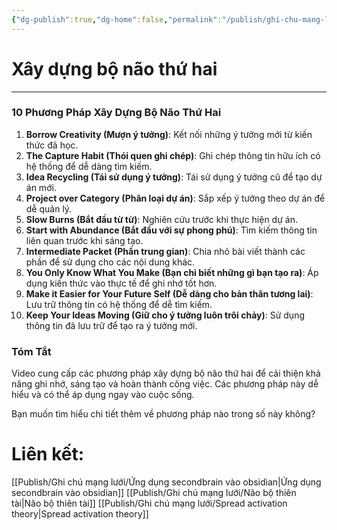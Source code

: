 ```yaml
---
{"dg-publish":true,"dg-home":false,"permalink":"/publish/ghi-chu-mang-luoi/xay-dung-bo-nao-thu-hai/","dgPassFrontmatter":true,"noteIcon":"","updated":"2025-01-12T15:17:18.479+07:00"}
---
```


# Xây dựng bộ não thứ hai
---

### 10 Phương Pháp Xây Dựng Bộ Não Thứ Hai

1. **Borrow Creativity (Mượn ý tưởng)**: Kết nối những ý tưởng mới từ kiến thức đã học.
2. **The Capture Habit (Thói quen ghi chép)**: Ghi chép thông tin hữu ích có hệ thống để dễ dàng tìm kiếm.
3. **Idea Recycling (Tái sử dụng ý tưởng)**: Tái sử dụng ý tưởng cũ để tạo dự án mới.
4. **Project over Category (Phân loại dự án)**: Sắp xếp ý tưởng theo dự án để dễ quản lý.
5. **Slow Burns (Bắt đầu từ từ)**: Nghiên cứu trước khi thực hiện dự án.
6. **Start with Abundance (Bắt đầu với sự phong phú)**: Tìm kiếm thông tin liên quan trước khi sáng tạo.
7. **Intermediate Packet (Phần trung gian)**: Chia nhỏ bài viết thành các phần để sử dụng cho các nội dung khác.
8. **You Only Know What You Make (Bạn chỉ biết những gì bạn tạo ra)**: Áp dụng kiến thức vào thực tế để ghi nhớ tốt hơn.
9. **Make it Easier for Your Future Self (Dễ dàng cho bản thân tương lai)**: Lưu trữ thông tin có hệ thống để dễ tìm kiếm.
10. **Keep Your Ideas Moving (Giữ cho ý tưởng luôn trôi chảy)**: Sử dụng thông tin đã lưu trữ để tạo ra ý tưởng mới.

### Tóm Tắt
Video cung cấp các phương pháp xây dựng bộ não thứ hai để cải thiện khả năng ghi nhớ, sáng tạo và hoàn thành công việc. Các phương pháp này dễ hiểu và có thể áp dụng ngay vào cuộc sống.

Bạn muốn tìm hiểu chi tiết thêm về phương pháp nào trong số này không?

# Liên kết:
[[Publish/Ghi chú mạng lưới/Ứng dụng secondbrain vào obsidian\|Ứng dụng secondbrain vào obsidian]]
[[Publish/Ghi chú mạng lưới/Não bộ thiên tài\|Não bộ thiên tài]]
[[Publish/Ghi chú mạng lưới/Spread activation theory\|Spread activation theory]]